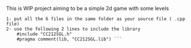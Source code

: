 This is WIP project aiming to be a simple 2d game with some levels 
```to use the library:
1- put all the 6 files in the same folder as your source file ( .cpp file)
2- use the following 2 lines to include the library
    #include "CC212SGL.h"
    #pragma comment(lib, "CC212SGL.lib") ```
